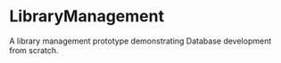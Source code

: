 # LibraryManagement
A library management prototype demonstrating Database development from scratch.
